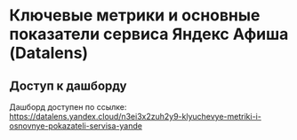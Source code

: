 # Ключевые метрики и основные показатели сервиса Яндекс Афиша (Datalens)

## Доступ к дашборду
Дашборд доступен по ссылке: https://datalens.yandex.cloud/n3ei3x2zuh2y9-klyuchevye-metriki-i-osnovnye-pokazateli-servisa-yande